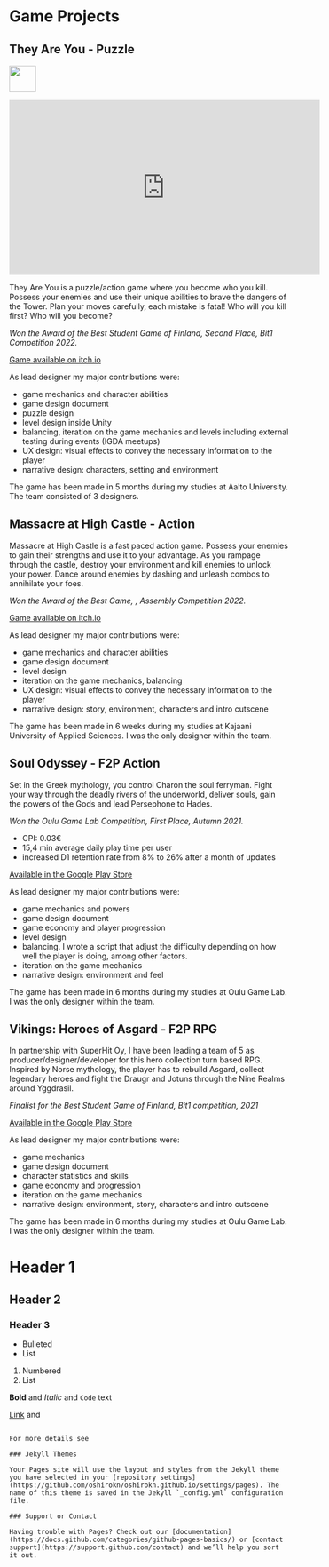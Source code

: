 # Game Projects
## They Are You - Puzzle

<a href="url"><img src="(https://img.itch.zone/aW1nLzg5NDE2ODcucG5n/original/43cbZe.png" align="center" height="48"></a>
<p align="center">
<iframe width="560" height="315" src="https://www.youtube.com/embed/0RCS__MLQj4" title="YouTube video player" frameborder="0" allow="accelerometer; autoplay; clipboard-write; encrypted-media; gyroscope; picture-in-picture" allowfullscreen></iframe>
</p>

They Are You is a puzzle/action game where you become who you kill. Possess your enemies and use their unique abilities to brave the dangers of the Tower. 
Plan your moves carefully, each mistake is fatal! Who will you kill first? Who will you become?

_Won the Award of the Best Student Game of Finland, Second Place, Bit1 Competition 2022._

[Game available on itch.io](https://aalto-gamedesign.itch.io/they-are-you)

As lead designer my major contributions were:
- game mechanics and character abilities
- game design document
- puzzle design
- level design inside Unity
- balancing, iteration on the game mechanics and levels including external testing during events (IGDA meetups)
- UX design: visual effects to convey the necessary information to the player
- narrative design: characters, setting and environment

The game has been made in 5 months during my studies at Aalto University. The team consisted of 3 designers.

## Massacre at High Castle - Action

Massacre at High Castle is a fast paced action game. Possess your enemies to gain their strengths and use it to your advantage. As you rampage through the castle, destroy your environment and kill enemies to unlock your power. Dance around enemies by dashing and unleash combos to annihilate your foes.

_Won the Award of the Best Game, , Assembly Competition 2022._

[Game available on itch.io]()

As lead designer my major contributions were:
- game mechanics and character abilities
- game design document
- level design
- iteration on the game mechanics, balancing
- UX design: visual effects to convey the necessary information to the player
- narrative design: story, environment, characters and intro cutscene

The game has been made in 6 weeks during my studies at Kajaani University of Applied Sciences. I was the only designer within the team.

## Soul Odyssey - F2P Action

Set in the Greek mythology, you control Charon the soul ferryman. Fight your way through the deadly rivers of the underworld, deliver souls, gain the powers of the Gods and lead Persephone to Hades.

_Won the Oulu Game Lab Competition, First Place, Autumn 2021._

- CPI: 0.03€
- 15,4 min average daily play time per user
- increased D1 retention rate from 8% to 26% after a month of updates

[Available in the Google Play Store](https://play.google.com/store/apps/details?id=com.uneton.soulodyssey)

As lead designer my major contributions were:
- game mechanics and powers
- game design document
- game economy and player progression
- level design
- balancing. I wrote a script that adjust the difficulty depending on how well the player is doing, among other factors.
- iteration on the game mechanics
- narrative design: environment and feel

The game has been made in 6 months during my studies at Oulu Game Lab. I was the only designer within the team.

## Vikings: Heroes of Asgard - F2P RPG

In partnership with SuperHit Oy, I have been leading a team of 5 as producer/designer/developer for this hero collection turn based RPG. Inspired by Norse mythology, the player has to rebuild Asgard, collect legendary heroes and fight the Draugr and Jotuns through the Nine Realms around Yggdrasil.

_Finalist for the Best Student Game of Finland, Bit1 competition, 2021_

[Available in the Google Play Store](https://play.google.com/store/apps/details?id=com.uneton.soulodyssey)

As lead designer my major contributions were:
- game mechanics
- game design document
- character statistics and skills
- game economy and progression
- iteration on the game mechanics
- narrative design: environment, story, characters and intro cutscene

The game has been made in 6 months during my studies at Oulu Game Lab. I was the only designer within the team.

# Header 1
## Header 2
### Header 3

- Bulleted
- List

1. Numbered
2. List

**Bold** and _Italic_ and `Code` text

[Link](url) and 
```

For more details see 

### Jekyll Themes

Your Pages site will use the layout and styles from the Jekyll theme you have selected in your [repository settings](https://github.com/oshirokn/oshirokn.github.io/settings/pages). The name of this theme is saved in the Jekyll `_config.yml` configuration file.

### Support or Contact

Having trouble with Pages? Check out our [documentation](https://docs.github.com/categories/github-pages-basics/) or [contact support](https://support.github.com/contact) and we’ll help you sort it out.
